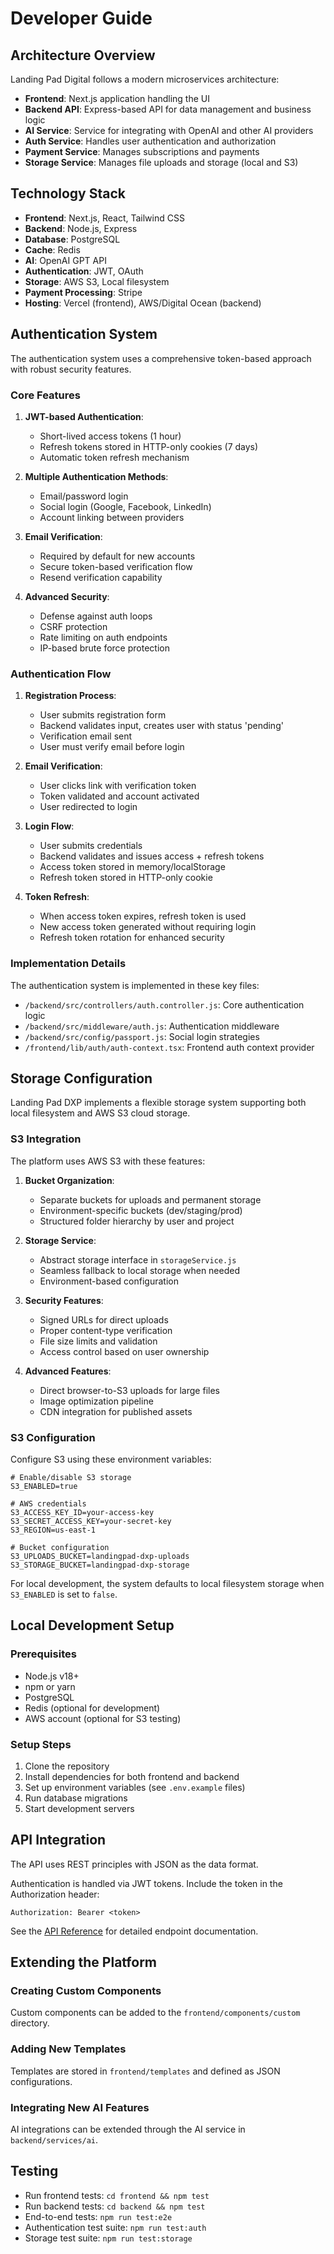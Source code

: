 # Developer Guide

## Architecture Overview

Landing Pad Digital follows a modern microservices architecture:

- **Frontend**: Next.js application handling the UI
- **Backend API**: Express-based API for data management and business logic
- **AI Service**: Service for integrating with OpenAI and other AI providers
- **Auth Service**: Handles user authentication and authorization
- **Payment Service**: Manages subscriptions and payments
- **Storage Service**: Manages file uploads and storage (local and S3)

## Technology Stack

- **Frontend**: Next.js, React, Tailwind CSS
- **Backend**: Node.js, Express
- **Database**: PostgreSQL
- **Cache**: Redis
- **AI**: OpenAI GPT API
- **Authentication**: JWT, OAuth
- **Storage**: AWS S3, Local filesystem
- **Payment Processing**: Stripe
- **Hosting**: Vercel (frontend), AWS/Digital Ocean (backend)

## Authentication System

The authentication system uses a comprehensive token-based approach with robust security features.

### Core Features

1. **JWT-based Authentication**:
   - Short-lived access tokens (1 hour)
   - Refresh tokens stored in HTTP-only cookies (7 days)
   - Automatic token refresh mechanism

2. **Multiple Authentication Methods**:
   - Email/password login
   - Social login (Google, Facebook, LinkedIn)
   - Account linking between providers

3. **Email Verification**:
   - Required by default for new accounts
   - Secure token-based verification flow
   - Resend verification capability

4. **Advanced Security**:
   - Defense against auth loops
   - CSRF protection
   - Rate limiting on auth endpoints
   - IP-based brute force protection

### Authentication Flow

1. **Registration Process**:
   - User submits registration form
   - Backend validates input, creates user with status 'pending'
   - Verification email sent
   - User must verify email before login

2. **Email Verification**:
   - User clicks link with verification token
   - Token validated and account activated
   - User redirected to login

3. **Login Flow**:
   - User submits credentials
   - Backend validates and issues access + refresh tokens
   - Access token stored in memory/localStorage
   - Refresh token stored in HTTP-only cookie

4. **Token Refresh**:
   - When access token expires, refresh token is used
   - New access token generated without requiring login
   - Refresh token rotation for enhanced security

### Implementation Details

The authentication system is implemented in these key files:

- `/backend/src/controllers/auth.controller.js`: Core authentication logic
- `/backend/src/middleware/auth.js`: Authentication middleware
- `/backend/src/config/passport.js`: Social login strategies
- `/frontend/lib/auth/auth-context.tsx`: Frontend auth context provider

## Storage Configuration

Landing Pad DXP implements a flexible storage system supporting both local filesystem and AWS S3 cloud storage.

### S3 Integration

The platform uses AWS S3 with these features:

1. **Bucket Organization**:
   - Separate buckets for uploads and permanent storage
   - Environment-specific buckets (dev/staging/prod)
   - Structured folder hierarchy by user and project

2. **Storage Service**:
   - Abstract storage interface in `storageService.js`
   - Seamless fallback to local storage when needed
   - Environment-based configuration

3. **Security Features**:
   - Signed URLs for direct uploads
   - Proper content-type verification
   - File size limits and validation
   - Access control based on user ownership

4. **Advanced Features**:
   - Direct browser-to-S3 uploads for large files
   - Image optimization pipeline
   - CDN integration for published assets

### S3 Configuration

Configure S3 using these environment variables:

```
# Enable/disable S3 storage
S3_ENABLED=true

# AWS credentials
S3_ACCESS_KEY_ID=your-access-key
S3_SECRET_ACCESS_KEY=your-secret-key
S3_REGION=us-east-1

# Bucket configuration
S3_UPLOADS_BUCKET=landingpad-dxp-uploads
S3_STORAGE_BUCKET=landingpad-dxp-storage
```

For local development, the system defaults to local filesystem storage when `S3_ENABLED` is set to `false`.

## Local Development Setup

### Prerequisites

- Node.js v18+
- npm or yarn
- PostgreSQL
- Redis (optional for development)
- AWS account (optional for S3 testing)

### Setup Steps

1. Clone the repository
2. Install dependencies for both frontend and backend
3. Set up environment variables (see `.env.example` files)
4. Run database migrations
5. Start development servers

## API Integration

The API uses REST principles with JSON as the data format.

Authentication is handled via JWT tokens. Include the token in the Authorization header:

```
Authorization: Bearer <token>
```

See the [API Reference](api-reference.md) for detailed endpoint documentation.

## Extending the Platform

### Creating Custom Components

Custom components can be added to the `frontend/components/custom` directory.

### Adding New Templates

Templates are stored in `frontend/templates` and defined as JSON configurations.

### Integrating New AI Features

AI integrations can be extended through the AI service in `backend/services/ai`.

## Testing

- Run frontend tests: `cd frontend && npm test`
- Run backend tests: `cd backend && npm test`
- End-to-end tests: `npm run test:e2e`
- Authentication test suite: `npm run test:auth`
- Storage test suite: `npm run test:storage`